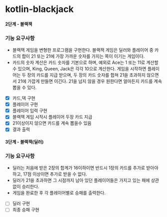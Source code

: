 # kotlin-blackjack

#### 2단계 - 블랙잭
### 기능 요구사항
 - 블랙잭 게임을 변형한 프로그램을 구현한다. 블랙잭 게임은 딜러와 플레이어 중 카드의 합이 21 또는 21에 가장 가까운 숫자를 가지는 쪽이 이기는 게임이다.
 - 카드의 숫자 계산은 카드 숫자를 기본으로 하며, 예외로 Ace는 1 또는 11로 계산할 수 있으며, King, Queen, Jack은 각각 10으로 계산한다.
게임을 시작하면 플레이어는 두 장의 카드를 지급 받으며, 두 장의 카드 숫자를 합쳐 21을 초과하지 않으면서 21에 가깝게 만들면 이긴다. 21을 넘지 않을 경우 원한다면 얼마든지 카드를 계속 뽑을 수 있다.


- [x] 카드,덱 구현
- [x] 플레이어 구현
- [x] 플레이어 입력 구현
- [x] 블랙잭 게임 시작시 플레이어 두장 카드 지급
- [x] 21이상이지 않으면 카드를 계속 뽑을수 있음 
- [x] 결과 출력

#### 3단계 - 블랙잭(딜러)
### 기능 요구사항
 - 딜러는 처음에 받은 2장의 합계가 16이하이면 반드시 1장의 카드를 추가로 받아야 하고, 17점 이상이면 추가로 받을 수 없다.
 - 딜러가 21을 초과하면 그 시점까지 남아 있던 플레이어들은 가지고 있는 패에 상관 없이 승리한다.
 - 게임을 완료한 후 각 플레이어별로 승패를 출력한다.


- [ ] 딜러 구현
- [ ] 최종 승패 구현
